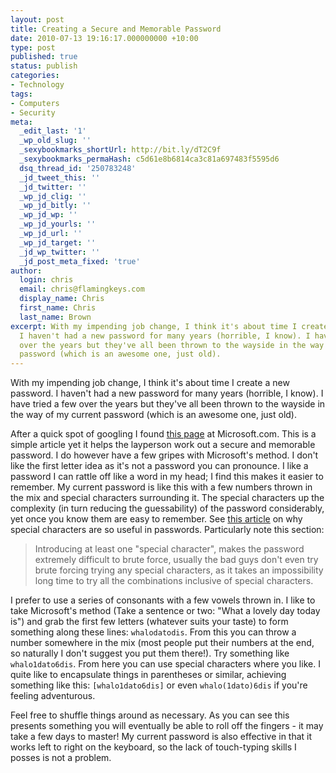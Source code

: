 ```yaml
---
layout: post
title: Creating a Secure and Memorable Password
date: 2010-07-13 19:16:17.000000000 +10:00
type: post
published: true
status: publish
categories:
- Technology
tags:
- Computers
- Security
meta:
  _edit_last: '1'
  _wp_old_slug: ''
  _sexybookmarks_shortUrl: http://bit.ly/dT2C9f
  _sexybookmarks_permaHash: c5d61e8b6814ca3c81a697483f5595d6
  dsq_thread_id: '250783248'
  _jd_tweet_this: ''
  _jd_twitter: ''
  _wp_jd_clig: ''
  _wp_jd_bitly: ''
  _wp_jd_wp: ''
  _wp_jd_yourls: ''
  _wp_jd_url: ''
  _wp_jd_target: ''
  _jd_wp_twitter: ''
  _jd_post_meta_fixed: 'true'
author:
  login: chris
  email: chris@flamingkeys.com
  display_name: Chris
  first_name: Chris
  last_name: Brown
excerpt: With my impending job change, I think it's about time I create a new password.
  I haven't had a new password for many years (horrible, I know). I have tried a few
  over the years but they've all been thrown to the wayside in the way of my current
  password (which is an awesome one, just old).
---
```

With my impending job change, I think it's about time I create a new password. I haven't had a new password for many years (horrible, I know). I have tried a few over the years but they've all been thrown to the wayside in the way of my current password (which is an awesome one, just old).

After a quick spot of googling I found [this page](http://www.microsoft.com/protect/fraud/passwords/create.aspx) at Microsoft.com. This is a simple article yet it helps the layperson work out a secure and memorable password. I do however have a few gripes with Microsoft's method. I don't like the first letter idea as it's not a password you can pronounce. I like a password I can rattle off like a word in my head; I find this makes it easier to remember. My current password is like this with a few numbers thrown in the mix and special characters surrounding it. The special characters up the complexity (in turn reducing the guessability) of the password considerably, yet once you know them are easy to remember. See [this article](http://blog.itsecurityexpert.co.uk/2008/01/winzip-encryption-password-security.html) on why special characters are so useful in passwords.  Particularly note this section:

> Introducing at least one "special character", makes the password extremely difficult to brute force, usually the bad guys don't even try brute forcing trying any special characters, as it takes an impossibility long time to try all the combinations inclusive of special characters.

I prefer to use a series of consonants with a few vowels thrown in. I like to take Microsoft's method (Take a sentence or two: "What a lovely day today is") and grab the first few letters (whatever suits your taste) to form something along these lines: `whalodatodis`. From this you can throw a number somewhere in the mix (most people put their numbers at the end, so naturally I don't suggest you put them there!). Try something like `whalo1dato6dis`. From here you can use special characters where you like. I quite like to encapsulate things in parentheses or similar, achieving something like this: `[whalo1dato6dis]` or even `whalo(1dato)6dis` if you're feeling adventurous.

Feel free to shuffle things around as necessary. As you can see this presents something you will eventually be able to roll off the fingers - it may take a few days to master! My current password is also effective in that it works left to right on the keyboard, so the lack of touch-typing skills I posses is not a problem.
